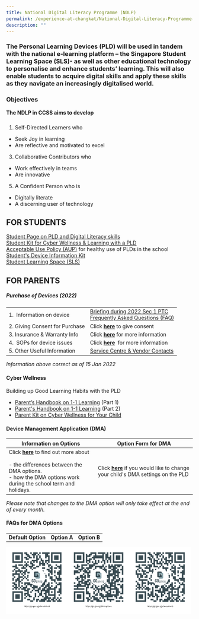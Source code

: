```yaml
---
title: National Digital Literacy Programme (NDLP)
permalink: /experience-at-changkat/National-Digital-Literacy-Programme-NDLP
description: ""
---
```

### The Personal Learning Devices (PLD) will be used in tandem with the national e-learning platform – the Singapore Student Learning Space (SLS)- as well as other educational technology to personalise and enhance students’ learning. This will also enable students to acquire digital skills and apply these skills as they navigate an increasingly digitalised world.  

  

### Objectives  
  

**The NDLP in CCSS aims to develop**  

### 

1.  Self-Directed Learners who

*   Seek Joy in learning
*   Are reflective and motivated to excel

3.  Collaborative Contributors who

*   Work effectively in teams
*   Are innovative

5.  A Confident Person who is 

*   Digitally literate
*   A discerning user of technology

FOR STUDENTS
------------

[Student Page on PLD and Digital Literacy skills](https://sites.google.com/moe.edu.sg/ccss-student-hbl-page)
<br>[Student Kit for Cyber Wellness & Learning with a PLD]()
<br>[Acceptable Use Policy (AUP)](/files/2%20Acceptable%20Use%20Policy%20AUP%20Agreement%202022.pdf) for healthy use of PLDs in the school
<br>[Student's Device Information Kit](/files/Appendix_1_-_Student_Device_Information_Kit_updated_12_Mar_-_edited.pdf)
<br>[Student Learning Space (SLS)](http://learning.moe.edu.sg/)

FOR PARENTS
-----------

##### Purchase of Devices (2022) 

| | | 
| -------- | -------- | 
| 1.  Information on device     | [Briefing during 2022 Sec 1 PTC](/files/Parent%20Engagement%20Deck_%2015%20Jan%202022%20FOR%20WEBSITE%20R.pdf)  <br>[Frequently Asked Questions (FAQ)](/files/FAQ%20For%20Parents%20and%20Website%20R.pdf)   |
|2\. Giving Consent for Purchase|Click **[here](https://go.gov.sg/pdlpadmin)** to give consent
|3. Insurance & Warranty Info 	|Click **[here](/files/PLD%20Insurance%20%20Warranty%202022.pdf)** for more information
|4.  SOPs for device issues|Click **[here](/files/SOPs%20for%20Device%20Issues%202021.pdf)**  for more information
|5\. Other Useful Information|[Service Centre & Vendor Contacts](/files/Service%20Centre%20%20Vendor%20Contacts.pdf)

_Information above correct as of 15 Jan 2022_


#### Cyber Wellness 


Building up Good Learning Habits with the PLD  

  

*   [Parent’s Handbook on 1-1 Learning](/files/Parent%20Handbook%20I%20on%201_1%20Learning.pdf) (Part 1)
*   [Parent's Handbook on 1-1 Learning](https://changkatchangisec-moe-edu-sg-admin.cwp.sg/qql/slot/u149/Parent%20Handbook%20II%20on%20Learning%20with%20a%20PLD.pdf) (Part 2)
*   [Parent Kit on Cyber Wellness for Your Child](https://go.gov.sg/moe-cyber-wellness)

#### Device Management Application (DMA)



| Information on Options | Option Form for DMA |
| -------- | --------|
|Click **[here](https://docs.google.com/spreadsheets/d/e/2PACX-1vT0FWLONCf0kDhCjCwxCFsRq6XwFxYCY-U5AT4eSqtgPQ9RyEjCqm4w9wMK2vGvqwxXmPpMg7p9LikK/pubhtml)** to find out more about<br><br>-   the differences between the DMA options.<br>-   how the DMA options work during the school term and holidays.     | Click **[here](https://go.gov.sg/pdlpdma)** if you would like to change your child's DMA settings on the PLD     |   

*Please note that changes to the DMA option will only take effect at the end of every month.*

#### FAQs for DMA Options



||||
| -------- | -------- | -------- |
| **Default Option**     | **Option A**     | **Option B**     |

<img src="/images/dma%20default%20qr%20code.png" 
     style="width:33%;float:left"><img src="/images/dma%20option%20A%20qr%20code.png" 
     style="width:33%;float:left"><img src="/images/dma%20option%20B%20qr%20code.png" 
     style="width:33%">

